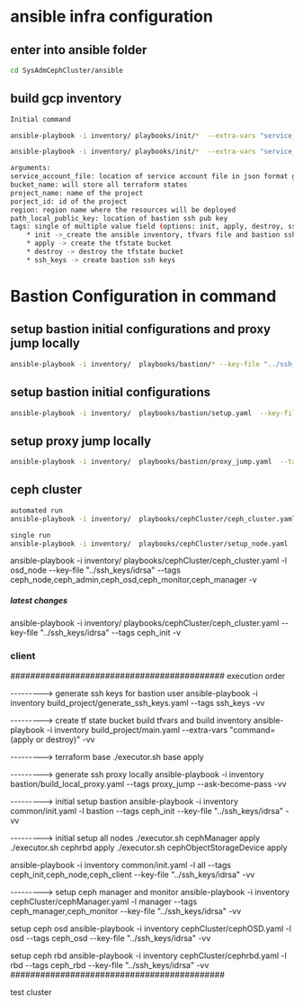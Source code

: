 # ansible infra configuration
## enter into ansible folder
```bash
cd SysAdmCephCluster/ansible
```

## build gcp inventory
```bash
Initial command 

ansible-playbook -i inventory/ playbooks/init/*  --extra-vars "service_account_file=~/sysadmcephcluster-7893cafdba84.json  bucket_name=sysadm_cepth_cluster_tfstate project_name=SysAdmCephCluster project_id=sysadmcephcluster region=europe-west4 path_local_public_key=../../ssh_keys/idrsa.pub" --tags apply,init  -vvv

ansible-playbook -i inventory/ playbooks/init/*  --extra-vars "service_account_file=~/sysadmcephcluster-7893cafdba84.json  bucket_name=sysadm_cepth_cluster_tfstate project_name=SysAdmCephCluster project_id=sysadmcephcluster region=europe-west4 path_local_public_key=../../ssh_keys/idrsa.pub"  --tags destroy  -vvv

arguments:
service_account_file: location of service account file in json format got from GCP iam page.
bucket_name: will store all terraform states
project_name: name of the project
porject_id: id of the project
region: region name where the resources will be deployed
path_local_public_key: location of bastion ssh pub key
tags: single of multiple value field (options: init, apply, destroy, ssh_keys) 
    * init ->_create the ansible inventory, tfvars file and bastion ssh key pair
    * apply -> create the tfstate bucket
    * destroy -> destroy the tfstate bucket
    * ssh_keys -> create bastion ssh keys
```

# Bastion Configuration in command
## setup bastion initial configurations and proxy jump locally
```bash
ansible-playbook -i inventory/  playbooks/bastion/* --key-file "../ssh_keys/idrsa" --tags setup,proxy_jump --ask-become-pass -vvv
```

## setup bastion initial configurations  
```bash
ansible-playbook -i inventory/  playbooks/bastion/setup.yaml  --key-file "../ssh_keys/idrsa" -vvv
```

## setup proxy jump locally
```bash
ansible-playbook -i inventory/  playbooks/bastion/proxy_jump.yaml  --tags "proxy_jump" --ask-become-pass -vvv
```

## ceph cluster 
```bash
automated run
ansible-playbook -i inventory/  playbooks/cephCluster/ceph_cluster.yaml  -l bastion --key-file "../ssh_keys/idrsa" --tags ceph_node,ceph_admin,ceph_monitor,ceph_manager  -vvv

single run
ansible-playbook -i inventory/  playbooks/cephCluster/setup_node.yaml  -l bastion --key-file "../ssh_keys/idrsa" --tags ceph_node,ceph_admin,ceph_monitor,ceph_manage"  -v
```

ansible-playbook -i inventory/  playbooks/cephCluster/ceph_cluster.yaml  -l osd_node --key-file "../ssh_keys/idrsa" --tags ceph_node,ceph_admin,ceph_osd,ceph_monitor,ceph_manager -v

##### latest changes

ansible-playbook -i inventory/  playbooks/cephCluster/ceph_cluster.yaml  --key-file "../ssh_keys/idrsa" --tags ceph_init -v

### client












###########################################
execution order

---------> generate ssh keys for bastion user
ansible-playbook -i inventory build_project/generate_ssh_keys.yaml --tags ssh_keys -vv

---------> create tf state bucket build tfvars and build inventory
ansible-playbook -i inventory build_project/main.yaml  --extra-vars "command=(apply or destroy)"  -vv

---------> terraform base 
./executor.sh base apply


---------> generate ssh proxy locally
ansible-playbook -i inventory bastion/build_local_proxy.yaml --tags proxy_jump --ask-become-pass  -vv

---------> initial setup bastion 
ansible-playbook -i inventory common/init.yaml -l bastion --tags ceph_init --key-file "../ssh_keys/idrsa"  -vv


---------> initial setup all nodes 
./executor.sh cephManager apply
./executor.sh cephrbd apply
./executor.sh cephObjectStorageDevice apply

ansible-playbook -i inventory common/init.yaml -l all --tags ceph_init,ceph_node,ceph_client --key-file "../ssh_keys/idrsa"  -vv

---------> setup ceph manager and monitor
ansible-playbook -i inventory cephCluster/cephManager.yaml -l manager --tags ceph_manager,ceph_monitor --key-file "../ssh_keys/idrsa"  -vv

setup ceph osd
ansible-playbook -i inventory cephCluster/cephOSD.yaml -l osd --tags ceph_osd --key-file "../ssh_keys/idrsa"  -vv

setup ceph rbd
ansible-playbook -i inventory cephCluster/cephrbd.yaml -l rbd --tags ceph_rbd --key-file "../ssh_keys/idrsa"  -vv
###########################################


test cluster    